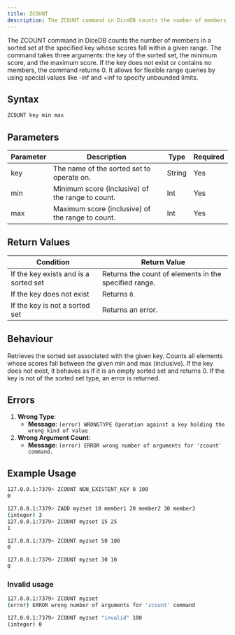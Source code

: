 ```yaml
---
title: ZCOUNT
description: The ZCOUNT command in DiceDB counts the number of members in a sorted set at the specified key whose scores fall within a given range. The command takes three arguments - the key of the sorted set, the minimum score, and the maximum score. If the key does not exist or contains no members, the command returns 0. It allows for flexible range queries by using special values like -inf and +inf to specify unbounded limits.
---
```


The ZCOUNT command in DiceDB counts the number of members in a sorted set at the specified key whose scores fall within a given range. The command takes three arguments: the key of the sorted set, the minimum score, and the maximum score. If the key does not exist or contains no members, the command returns 0. It allows for flexible range queries by using special values like -inf and +inf to specify unbounded limits.

## Syntax

```bash
ZCOUNT key min max
```

## Parameters

| Parameter | Description                                      | Type   | Required |
| --------- | ------------------------------------------------ | ------ | -------- |
| key       | The name of the sorted set to operate on.        | String | Yes      |
| min       | Minimum score (inclusive) of the range to count. | Int    | Yes      |
| max       | Maximum score (inclusive) of the range to count. | Int    | Yes      |

## Return Values

| Condition                             | Return Value                                          |
| ------------------------------------- | ----------------------------------------------------- |
| If the key exists and is a sorted set | Returns the count of elements in the specified range. |
| If the key does not exist             | Returns `0`.                                          |
| If the key is not a sorted set        | Returns an error.                                     |

## Behaviour

Retrieves the sorted set associated with the given key.
Counts all elements whose scores fall between the given min and max (inclusive).
If the key does not exist, it behaves as if it is an empty sorted set and returns 0.
If the key is not of the sorted set type, an error is returned.

## Errors

1. **Wrong Type**:
   - **Message**: `(error) WRONGTYPE Operation against a key holding the wrong kind of value`
2. **Wrong Argument Count**:
   - **Message**: `(error) ERROR wrong number of arguments for 'zcount' command.`

## Example Usage

```bash
127.0.0.1:7379> ZCOUNT NON_EXISTENT_KEY 0 100
0

127.0.0.1:7379> ZADD myzset 10 member1 20 member2 30 member3
(integer) 3
127.0.0.1:7379> ZCOUNT myzset 15 25
1

127.0.0.1:7379> ZCOUNT myzset 50 100
0

127.0.0.1:7379> ZCOUNT myzset 30 10
0
```

### Invalid usage

```bash
127.0.0.1:7379> ZCOUNT myzset
(error) ERROR wrong number of arguments for 'zcount' command

127.0.0.1:7379> ZCOUNT myzset "invalid" 100
(integer) 0
```
